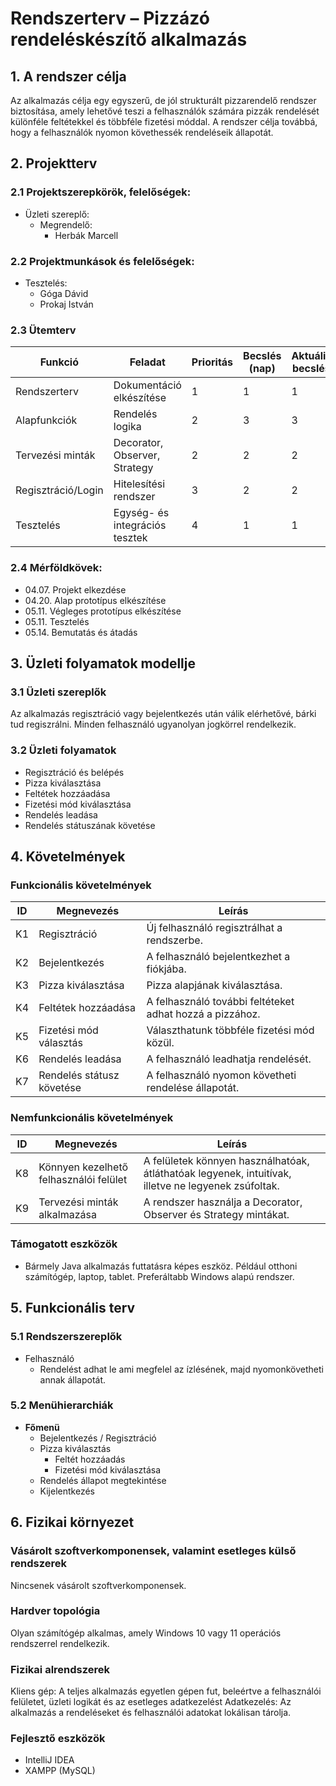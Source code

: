 # Rendszerterv – Pizzázó rendeléskészítő alkalmazás

## 1. A rendszer célja

Az alkalmazás célja egy egyszerű, de jól strukturált pizzarendelő rendszer biztosítása, amely lehetővé teszi a felhasználók számára pizzák rendelését különféle feltétekkel és többféle fizetési móddal. A rendszer célja továbbá, hogy a felhasználók nyomon követhessék rendeléseik állapotát.

## 2. Projektterv

### 2.1 Projektszerepkörök, felelőségek:
  * Üzleti szereplő:
	  -   Megrendelő:
		  -  Herbák Marcell

### 2.2 Projektmunkások és felelőségek:
   * Tesztelés:
     - Góga Dávid
     - Prokaj István

### 2.3 Ütemterv

| Funkció              | Feladat                        | Prioritás | Becslés (nap) | Aktuális becslés | Eltelt idő | Becsült idő |
|----------------------|--------------------------------|-----------|---------------|------------------|------------|--------------|
| Rendszerterv         | Dokumentáció elkészítése       | 1         | 1             | 1                | 1          | 1            |
| Alapfunkciók         | Rendelés logika                | 2         | 3             | 3                | 1          | 2            |
| Tervezési minták     | Decorator, Observer, Strategy  | 2         | 2             | 2                | 0          | 2            |
| Regisztráció/Login   | Hitelesítési rendszer          | 3         | 2             | 2                | 1          | 1            |
| Tesztelés            | Egység- és integrációs tesztek | 4         | 1             | 1                | 0          | 1            |

### 2.4 Mérföldkövek:
   *   04.07. Projekt elkezdése
   *   04.20. Alap prototípus elkészítése
   *   05.11. Végleges prototípus elkészítése
   *   05.11. Tesztelés
   *   05.14. Bemutatás és átadás

## 3. Üzleti folyamatok modellje

### 3.1 Üzleti szereplők
Az alkalmazás regisztráció vagy bejelentkezés után válik elérhetővé, bárki tud regiszrálni. Minden felhasználó ugyanolyan jogkörrel rendelkezik.

### 3.2 Üzleti folyamatok

- Regisztráció és belépés
- Pizza kiválasztása
- Feltétek hozzáadása
- Fizetési mód kiválasztása
- Rendelés leadása
- Rendelés státuszának követése

## 4. Követelmények

### Funkcionális követelmények

| ID  | Megnevezés                 | Leírás |
|-----|----------------------------|--------|
| K1  | Regisztráció               | Új felhasználó regisztrálhat a rendszerbe. |
| K2  | Bejelentkezés              | A felhasználó bejelentkezhet a fiókjába. |
| K3  | Pizza kiválasztása         | Pizza alapjának kiválasztása. |
| K4  | Feltétek hozzáadása        | A felhasználó további feltéteket adhat hozzá a pizzához. |
| K5  | Fizetési mód választás     | Választhatunk többféle fizetési mód közül. |
| K6  | Rendelés leadása           | A felhasználó leadhatja rendelését. |
| K7  | Rendelés státusz követése  | A felhasználó nyomon követheti rendelése állapotát. |

### Nemfunkcionális követelmények

| ID  | Megnevezés                         | Leírás |
|-----|------------------------------------|--------|
| K8  | Könnyen kezelhető felhasználói felület | A felületek könnyen használhatóak, átláthatóak legyenek, intuitívak, illetve ne legyenek zsúfoltak. |
| K9  | Tervezési minták alkalmazása       | A rendszer használja a Decorator, Observer és Strategy mintákat. |

### Támogatott eszközök

 * Bármely Java alkalmazás futtatásra képes eszköz. Például otthoni számítógép, laptop, tablet. Preferáltabb Windows alapú rendszer.

## 5. Funkcionális terv

### 5.1 Rendszerszereplők
 - Felhasználó
   - Rendelést adhat le ami megfelel az ízlésének, majd nyomonkövetheti annak állapotát.

### 5.2 Menühierarchiák

- **Főmenü**
  - Bejelentkezés / Regisztráció
  - Pizza kiválasztás
    - Feltét hozzáadás
    - Fizetési mód kiválasztása
  - Rendelés állapot megtekintése
  - Kijelentkezés

## 6. Fizikai környezet

### Vásárolt szoftverkomponensek, valamint esetleges külső rendszerek
Nincsenek vásárolt szoftverkomponensek.
### Hardver topológia
Olyan számítógép alkalmas, amely Windows 10 vagy 11 operációs rendszerrel rendelkezik.
### Fizikai alrendszerek
Kliens gép: A teljes alkalmazás egyetlen gépen fut, beleértve a felhasználói felületet, üzleti logikát és az esetleges adatkezelést
Adatkezelés: Az alkalmazás a rendeléseket és felhasználói adatokat lokálisan tárolja.
### Fejlesztő eszközök
 - IntelliJ IDEA
 - XAMPP (MySQL)